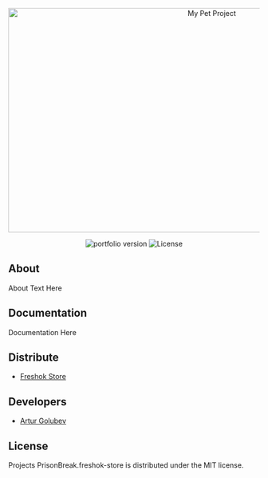 <p align="center">
      <img src="" alt="My Pet Project" width="800" height="450">
</p>

<p align="center">
   <img src="" alt="portfolio version">
   <img src="" alt="License">
</p>

## About

About Text Here

## Documentation

Documentation Here

## Distribute

- [Freshok Store](prisonbreak8.github.io/freshok-store/)


## Developers

- [Artur Golubev](https://github.com/PrisonBreak8)

## License

Projects PrisonBreak.freshok-store is distributed under the MIT license.